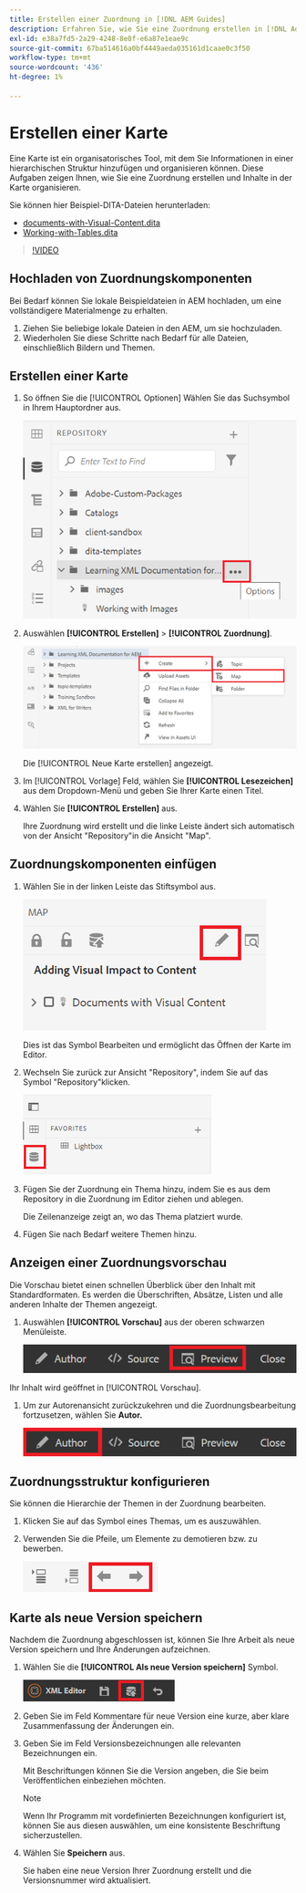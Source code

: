 ```yaml
---
title: Erstellen einer Zuordnung in [!DNL AEM Guides]
description: Erfahren Sie, wie Sie eine Zuordnung erstellen in [!DNL Adobe Experience Manager Guides]
exl-id: e38a7fd5-2a29-4248-8e8f-e6a87e1eae9c
source-git-commit: 67ba514616a0bf4449aeda035161d1caae0c3f50
workflow-type: tm+mt
source-wordcount: '436'
ht-degree: 1%

---
```


# Erstellen einer Karte

Eine Karte ist ein organisatorisches Tool, mit dem Sie Informationen in einer hierarchischen Struktur hinzufügen und organisieren können. Diese Aufgaben zeigen Ihnen, wie Sie eine Zuordnung erstellen und Inhalte in der Karte organisieren.

Sie können hier Beispiel-DITA-Dateien herunterladen:

* [documents-with-Visual-Content.dita](assets/working-with-maps/Documents-with-Visual-Content.dita)
* [Working-with-Tables.dita](assets/working-with-maps/Working-with-Tables.dita)

>[!VIDEO](https://video.tv.adobe.com/v/336725?quality=12&learn=on)

## Hochladen von Zuordnungskomponenten

Bei Bedarf können Sie lokale Beispieldateien in AEM hochladen, um eine vollständigere Materialmenge zu erhalten.

1. Ziehen Sie beliebige lokale Dateien in den AEM, um sie hochzuladen.
1. Wiederholen Sie diese Schritte nach Bedarf für alle Dateien, einschließlich Bildern und Themen.

## Erstellen einer Karte

1. So öffnen Sie die [!UICONTROL Optionen] Wählen Sie das Suchsymbol in Ihrem Hauptordner aus.

   ![Ellipsensymbol](images/lesson-8/ellipses-9.png)

1. Auswählen **[!UICONTROL Erstellen]** > **[!UICONTROL Zuordnung]**.


   ![Karte erstellen](images/lesson-8/create-map-with-markings.png)

   Die [!UICONTROL Neue Karte erstellen] angezeigt.

1. Im [!UICONTROL Vorlage] Feld, wählen Sie **[!UICONTROL Lesezeichen]** aus dem Dropdown-Menü und geben Sie Ihrer Karte einen Titel.
1. Wählen Sie **[!UICONTROL Erstellen]** aus.

   Ihre Zuordnung wird erstellt und die linke Leiste ändert sich automatisch von der Ansicht &quot;Repository&quot;in die Ansicht &quot;Map&quot;.

## Zuordnungskomponenten einfügen

1. Wählen Sie in der linken Leiste das Stiftsymbol aus.

   ![Symbol Bearbeiten](images/lesson-8/pencil-icon.png)

   Dies ist das Symbol Bearbeiten und ermöglicht das Öffnen der Karte im Editor.

1. Wechseln Sie zurück zur Ansicht &quot;Repository&quot;, indem Sie auf das Symbol &quot;Repository&quot;klicken.

   ![Repository-Symbol](images/common/repository-icon.png)

1. Fügen Sie der Zuordnung ein Thema hinzu, indem Sie es aus dem Repository in die Zuordnung im Editor ziehen und ablegen.

   Die Zeilenanzeige zeigt an, wo das Thema platziert wurde.

1. Fügen Sie nach Bedarf weitere Themen hinzu.

## Anzeigen einer Zuordnungsvorschau

Die Vorschau bietet einen schnellen Überblick über den Inhalt mit Standardformaten. Es werden die Überschriften, Absätze, Listen und alle anderen Inhalte der Themen angezeigt.

1. Auswählen **[!UICONTROL Vorschau]** aus der oberen schwarzen Menüleiste.

   ![Schaltfläche „Vorschau“](images/common/select-preview.png)

Ihr Inhalt wird geöffnet in [!UICONTROL Vorschau].

1. Um zur Autorenansicht zurückzukehren und die Zuordnungsbearbeitung fortzusetzen, wählen Sie **Autor.**

   ![Autorenschaltfläche](images/lesson-5/author-map.png)

## Zuordnungsstruktur konfigurieren

Sie können die Hierarchie der Themen in der Zuordnung bearbeiten.

1. Klicken Sie auf das Symbol eines Themas, um es auszuwählen.
1. Verwenden Sie die Pfeile, um Elemente zu demotieren bzw. zu bewerben.

   ![Repository-Symbol](images/lesson-8/left-right.png)

## Karte als neue Version speichern

Nachdem die Zuordnung abgeschlossen ist, können Sie Ihre Arbeit als neue Version speichern und Ihre Änderungen aufzeichnen.

1. Wählen Sie die **[!UICONTROL Als neue Version speichern]** Symbol.

   ![Symbol &quot;Als neue Version speichern&quot;](images/common/save-as-new-version.png)

1. Geben Sie im Feld Kommentare für neue Version eine kurze, aber klare Zusammenfassung der Änderungen ein.

1. Geben Sie im Feld Versionsbezeichnungen alle relevanten Bezeichnungen ein.

   Mit Beschriftungen können Sie die Version angeben, die Sie beim Veröffentlichen einbeziehen möchten.

   >[!NOTE]
   > 
   > Wenn Ihr Programm mit vordefinierten Bezeichnungen konfiguriert ist, können Sie aus diesen auswählen, um eine konsistente Beschriftung sicherzustellen.

1. Wählen Sie **Speichern** aus.

   Sie haben eine neue Version Ihrer Zuordnung erstellt und die Versionsnummer wird aktualisiert.
